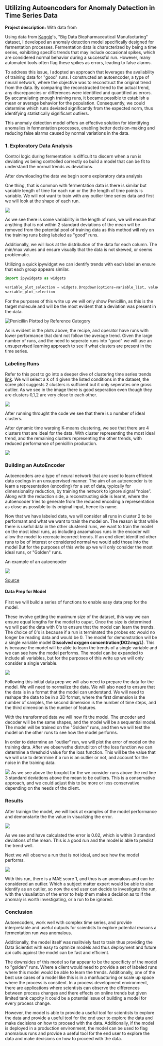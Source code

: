 ## Utilizing Autoencoders for Anomaly Detection in Time Series Data

**Project description:** With data from 

Using data from [Kaggle](https://www.kaggle.com/datasets/stephengoldie/big-databiopharmaceutical-manufacturing)'s, "Big Data Biopharmaceutical Manufacturing" dataset, I developed an anomaly detection model specifically designed for fermentation processes. Fermentation data is characterized by being a time series, exhibiting specific trends that may include occasional spikes, which are considered normal behavior during a successful run. However, many automated tools often flag these spikes as errors, leading to false alarms.

To address this issue, I adopted an approach that leverages the availability of training data for "good" runs. I constructed an autoencoder, a type of neural network, where the objective was to reconstruct the original trend from the data. By comparing the reconstructed trend to the actual trend, any discrepancies or differences were identified and quantified as errors. By accumulating enough training runs, it became possible to establish a mean or average behavior for the population. Consequently, we could determine which runs deviated significantly from the expected norm, thus identifying statistically significant outliers.

This anomaly detection model offers an effective solution for identifying anomalies in fermentation processes, enabling better decision-making and reducing false alarms caused by normal variations in the data.

 <!-- I created an anomaly detection model that allows for fermentation process. Because fermentation data is a time series, with specific trends having "spikes" as part of a good run, a lot automated tooling will detect errors, when they are actually normal behaviors. The apporach i took was that since there is training data for "good" runs, we will build an autoencoder, whrre the reconstruction will be compared to the original trend. Any difference between actual and predicted will be summarized as error. Thus with enough runs, we can determine a mean for the population and see which runs are statistically an outlier. -->

### 1. Exploratory Data Analysis

Control logic during fermentation is difficult to discern when a run is deviating vs being controlled correctly so build a model that can be fit to understand the normal trends vs deviations. 

After downloading the data we begin some exploratory data analysis 

One thing, that is common with fermentation data is there is similar but variable length of time for each run or the the length of time points is variable. We will not want to train with any outlier time series data and first we will look at the shape of each run.

<img src="images/hist_rows_by_batch.png?raw=true"/>

As we see there is some variability in the length of runs, we will ensure that anything that is not within 2 standard deviations of the mean will be removed from the potential pool of training data as this method will rely on the training runs being labeled as "good" runs.

Additionally, we will look at the distribution of the data for each column. The min/max values and ensure visually that the data is not skewed, or seems problematic.

Utilizing a quick ipywidget we can identify trends with each label an ensure that each group appears similar.

```python
import ipywidgets as widgets
 
variable_plot_selection = widgets.Dropdown(options=variable_list, value = 'Penicillin concentration(P:g/L)')
variable_plot_selection
```
For the purposes of this write up we will only show Penicillin, as this is the target molecule and will be the most evident that a deviation was present in the data. 

![Penicillin Plotted by Reference Category](images/image.png)

As is evident in the plots above, the recipe, and operator have runs with lower performance that dont not follow the average trend. Given the large number of runs, and the need to seperate runs into "good" we will use an unsupervised learning approach to see if what clusters are present in the time series.

### Labeling Runs
Refer to this post to go into a deeper dive of clustering time series trends [link](/time_series_clustering). We will select a k of 4 given the listed conditions in the dataset, the scree plot suggests 2 clusters is suffcient but it only seperates one gross outlier. As we see in the image there is good seperation even though they are clusters 0,1,2 are very close to each other.

<img src="images/Clusters.png?raw=true"/>

After running throught the code we see that there is x number of ideal clusters.

After dynamic time warping K-means clustering, we see that there are 4 clusters that are ideal for the data. With cluster representing the most ideal trend, and the remaining clusters representing the other trends, with reduced performance of penicillin production.

<img src="images/clusters_penicillin.png?raw=true"/>

### Building an AutoEncoder
Autoencoders are a type of neural network that are used to learn efficient data codings in an unsupervised manner. The aim of an autoencoder is to learn a representation (encoding) for a set of data, typically for dimensionality reduction, by training the network to ignore signal “noise”. Along with the reduction side, a reconstructing side is learnt, where the autoencoder tries to generate from the reduced encoding a representation as close as possible to its original input, hence its name.

Now that we have labeled data, we will consider all runs in cluster 2 to be performant and what we want to train the model on. The reason is that while there is useful data in the other clustered runs, we want to train the model on the most ideal runs, as including anaomalous runs in the encoder will allow the model to recreate incorrect trends. If an end client identified other runs to be of interest or considered normal we would add those into the model But for the purposes of this write up we will only consider the most ideal runs, or "Golden" runs.

An example of an autoencoder 

<img src="images/Autoencoders-graph.png?raw=true"/>

[Source](https://www.compthree.com/blog/autoencoder/)




#### Data Prep for Model

First we will build a series of functions to enable easy data prep for the model.

These involve getting the maximum size of the dataset, this way we can ensure equal lengths for the model to ouput.
Once the size is determined we will pad the data with 0's to ensure that the model can learn the trends. The choice of 0's is because if a run is terminated the probes etc would no longer be reading data and would be 0.
The model for demonstration will be a single variable model **Dissolved oxygen concentration(DO2:mg/L)**. This is because the model will be able to learn the trends of a single variable and we can see how the model performs. The model can be expanded to include all variables, but for the purposes of this write up we will only consider a single variable.

 <img src="images/AE-Control-Run.png?raw=true"/>

Following this initial data prep we will also need to prepare the data for the model. We will need to normalize the data. We will also need to ensure that the data is in a format that the model can understand. We will need to reshape the data to be in a 3D format, where the first dimension is the number of samples, the second dimension is the number of time steps, and the third dimension is the number of features. 

With the transformed data we will now fit the model. The encoder and decoder will be the same shapes, and the model will be a sequential model. The model will be trained on the "Golden" runs, and then we will test the model on the other runs to see how the model performs.

In order to determine an "outlier" run, we will plot the error of model on the training data. After we observethe distrubiiton of the loss function we can determine a threshold value for the loss function. This will be the value that we will use to determine if a run is an outlier or not, and account for the noise in the training data.

 <img src="images/loss_dist.png?raw=true"/>
As we see above the boxplot for the we consider runs above the red line 3 standard deviations above the mean to be outliers. This is a conservative approach, and we could adjust this to be more or less conservative depending on the needs of the client.

### Results


After trainign the model, we will look at examples of the model performance and demonstarte the the value in visualizing the error. 

<img src="images/good_mae_01.png?raw=true"/>

As we see and have calculated the error is 0.02, which is within 3 standard deviations of the mean. This is a good run and the model is able to predict the trend well.

Next we will observe a run that is not ideal, and see how the model performs.

<img src="images/anomalous_mae.png?raw=true"/>

With this run, there is a MAE score 1, and thus is an anomalous and can be considered an outlier. Which a subject matter expert would be able to also identify as an outlier, so now the end user can decide to investigate the run, with the visualiation of the error to help them make a decision as to if the anomaly is worth investigating, or a run to be ignored.

### Conclusion

Autoencoders, work well with complex time series, and provide interpretable and useful outputs for scientists to explore potential reasons a fermentation run was anomalous.

Additionally, the model itself was realitviely fast to train thus providing the Data Scientist with easy to optmize models and thus deployment and future api calls against the model can be fast and efficient.

The downsides of this model so far appear to be the specificty of the model to "golden" runs. Where a client would need to provide a set of labeled runs where this model would be able to learn the trends. Additionally, one of the best use cases of a model like this is in a manfuacturing or scale up space where the process is consitent. In a process development environment, there are applications where scientists can observe the differences between process changes and there effects on online trends but given limited tank capcity it could be a potential issue of building a model for every process change.

However, the model is able to provide a useful tool for scientists to explore the data and provide a useful tool for the end user to explore the data and make decisions on how to proceed with the data. Additionally, if the model is deployed in a production environment, the model can be used to flag anomalous runs and provide a useful tool for the end user to explore the data and make decisions on how to proceed with the data.


<!-- 

```javascript
if (isAwesome){
  return true
}
```

### 2. Assess assumptions on which statistical inference will be based

```javascript
if (isAwesome){
  return true
}
```

### 3. Support the selection of appropriate statistical tools and techniques

<img src="images/dummy_thumbnail.jpg?raw=true"/>

### 4. Provide a basis for further data collection through surveys or experiments

Sed ut perspiciatis unde omnis iste natus error sit voluptatem accusantium doloremque laudantium, totam rem aperiam, eaque ipsa quae ab illo inventore veritatis et quasi architecto beatae vitae dicta sunt explicabo. 

For more details see [GitHub Flavored Markdown](https://guides.github.com/features/mastering-markdown/). -->
